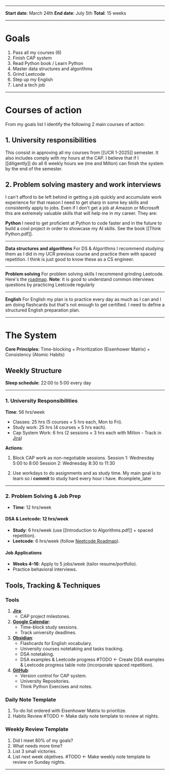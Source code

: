 ___
**Start date**: March 24th
**End date**: July 5th
**Total**: 15 weeks
___
# Goals
1. Pass all my courses (6)
2. Finish CAP system
3. Read Python book / Learn Python
4. Master data structures and algorithms
5. Grind Leetcode
6. Step up my English
7. Land a tech job
___
#  Courses of action
From my goals list I identify the following 2 main courses of action:
## 1. University responsibilities
This consist in approving all my courses from [[UCR 1-2025]] semester.
It also includes comply with my hours at the CAP. I believe that if I [[diligently]] do all 6 weekly hours we (me and Milton) can finish the system by the end of the semester.

## 2. Problem solving mastery and work interviews
I can't afford to be left behind in getting a job quickly and accumulate work experience for that reason I need to get sharp in some key skills and consistently apply to jobs. Even if I don't get a job at Amazon or Microsoft this are extremely valuable skills that will help me in my career. They are:

**Python**
I need to get proficient at Python to code faster and in the future to build a cool project in order to showcase my AI skills. See the book [[Think Python.pdf]].
___
**Data structures and algorithms**
For DS & Algorithms I recommend studying them as I did in my UCR previous course and practice them with spaced repetition. I think is just good to know these as a CS engineer.
___
**Problem solving**
For problem solving skills I recommend grinding Leetcode. Here's the [roadmap](https://neetcode.io/roadmap).
**Note**: It is good to understand common interviews questions by practicing Leetcode regularly
___
**English**
For English my plan is to practice every day as much as I can and I am doing flashcards but that's not enough to get certified. I need to define a structured English preparation plan.
___
# The System
**Core Principles**: Time-blocking + Prioritization (Eisenhower Matrix) + Consistency (Atomic Habits)
## Weekly Structure
**Sleep schedule**: 22:00 to 5:00 every day
___
### 1. University Responsibilities
**Time**: 56 hrs/week
- Classes: 25 hrs (5 courses × 5 hrs each, Mon to Fri).
- Study work: 25 hrs (4 courses × 5 hrs each).
- Cap System Work: 6 hrs (2 sessions × 3 hrs each with Milton - Track in [Jira](https://brandontrg.atlassian.net/jira/software/projects/KAN/boards/1))

**Actions**:
1. Block CAP work as non-negotiable sessions.
	Session 1: Wednesday 5:00 to 8:00
	Session 2: Wednesday 8:30 to 11:30
	
2. Use workdays to do assignments and as study time. My main goal is to learn so i **commit** to study hard every hour i have.
	#complete_later 

___
### 2. Problem Solving & Job Prep
- **Time**: 12 hrs/week
#### DSA & Leetcode: 12 hrs/week
- **Study**: 6 hrs/week (use [[Introduction to Algorithms.pdf]] + spaced repetition).
- **Leetcode**: 6 hrs/week (follow [Neetcode Roadmap](https://neetcode.io/roadmap)).
#### Job Applications
- **Weeks 4–16**: Apply to 5 jobs/week (tailor resume/portfolio).
- Practice behavioral interviews.

## Tools, Tracking & Techniques

### Tools
1. [**Jira**](https://brandontrg.atlassian.net/jira/software/projects/KAN/boards/1):
	- CAP project milestones.
2. [**Google Calendar**](https://calendar.google.com/calendar/u/0/r/week): 
	- Time-block study sessions.
	- Track university deadlines.
3. [**Obsidian**](https://github.com/BrandonTrigueros/ObsidianVault):
	- Flashcards for English vocabulary.
	- University courses notetaking and tasks tracking.
	- DSA notetaking.
	- DSA examples & Leetcode progress #TODO <- Create DSA examples & Leetcode progress table note (incorporate spaced repetition).
4. [**GitHub**](https://github.com/):
	- Version control for CAP system.
	- University Repositories.
	- Think Python Exercises and notes.

### Daily Note Template
1. To-do list ordered with Eisenhower Matrix to prioritize.
2. Habits Review
#TODO <- Make daily note template to review at nights.

### Weekly Review Template
1. Did I meet 80% of my goals?
2. What needs more time?
3. List 3 small victories.
4. List next week objetives.
#TODO <- Make weekly note template to review on Sunday nights.

---